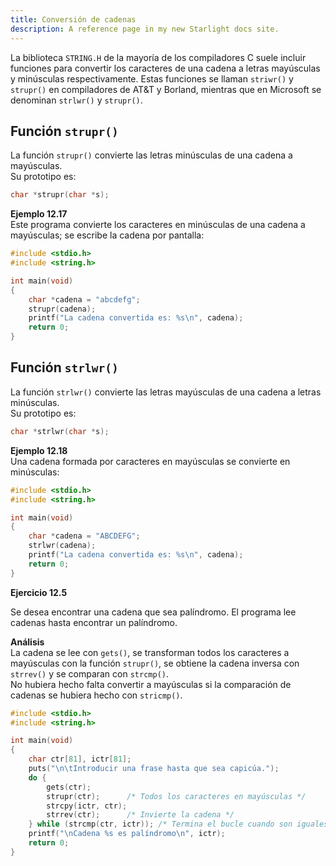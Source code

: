 ```yaml
---
title: Conversión de cadenas
description: A reference page in my new Starlight docs site.
---
```


La biblioteca `STRING.H` de la mayoría de los compiladores C suele incluir funciones para convertir los caracteres de una cadena a letras mayúsculas y minúsculas respectivamente. Estas funciones se llaman `striwr()` y `strupr()` en compiladores de AT&T y Borland, mientras que en Microsoft se denominan `strlwr()` y `strupr()`.

## Función `strupr()`

La función `strupr()` convierte las letras minúsculas de una cadena a mayúsculas.  
Su prototipo es:

```c
char *strupr(char *s);
```

**Ejemplo 12.17**  
Este programa convierte los caracteres en minúsculas de una cadena a mayúsculas; se escribe la cadena por pantalla:

```c
#include <stdio.h>
#include <string.h>

int main(void)
{
    char *cadena = "abcdefg";
    strupr(cadena);
    printf("La cadena convertida es: %s\n", cadena);
    return 0;
}
```

## Función `strlwr()`

La función `strlwr()` convierte las letras mayúsculas de una cadena a letras minúsculas.  
Su prototipo es:

```c
char *strlwr(char *s);
```

**Ejemplo 12.18**  
Una cadena formada por caracteres en mayúsculas se convierte en minúsculas:

```c
#include <stdio.h>
#include <string.h>

int main(void)
{
    char *cadena = "ABCDEFG";
    strlwr(cadena);
    printf("La cadena convertida es: %s\n", cadena);
    return 0;
}
```

**Ejercicio 12.5**

Se desea encontrar una cadena que sea palíndromo. El programa lee cadenas hasta encontrar un palíndromo.

**Análisis**  
La cadena se lee con `gets()`, se transforman todos los caracteres a mayúsculas con la función `strupr()`, se obtiene la cadena inversa con `strrev()` y se comparan con `strcmp()`.  
No hubiera hecho falta convertir a mayúsculas si la comparación de cadenas se hubiera hecho con `stricmp()`.

```c
#include <stdio.h>
#include <string.h>

int main(void)
{
    char ctr[81], ictr[81];
    puts("\n\tIntroducir una frase hasta que sea capicúa.");
    do {
        gets(ctr);
        strupr(ctr);      /* Todos los caracteres en mayúsculas */
        strcpy(ictr, ctr);
        strrev(ctr);      /* Invierte la cadena */
    } while (strcmp(ctr, ictr)); /* Termina el bucle cuando son iguales */
    printf("\nCadena %s es palíndromo\n", ictr);
    return 0;
}
```
